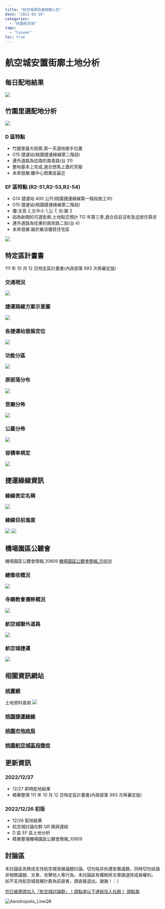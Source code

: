```yaml
---
title: "航空城資訊連結懶人包"
date: "2023-02-10"
categories:
  - "桃園航空城"
tags:
  - "taiwan"
toc: true
---
```


# 航空城安置街廓土地分析

## 每日配地結果

![](/imgs/2023/2023-02-10/results.gif)

<!--more-->

## 竹圍里選配地分析

![](/imgs/2023/2023-02-10/1.jpg)

### D 區特點

- 竹圍里最大街廓,第一天選地搶手位置
- G15 捷運站(桃園捷運綠線第二階段)
- 連外道路為往南的南青路(台 31)
- 整地基本上完成,適合想馬上蓋的芳鄰
- 未來發展:離中心商業區最近

### EF 區特點 (R2-51,R2-53,R2-54)

- G14 捷運站 400 公尺(桃園捷運綠線第一階段施工中)
- G15 捷運站(桃園捷運綠線第二階段)
- 優:文高 2,文中小 1,公 7, 劣:變 2
- 因為新開的可選街廓,土地點交預計 112 年第三季,適合目前沒有急迫居住需求
- 連外道路為往東的南崁路二段(台 4)
- 未來發展:屬於樂活優質住宅區

![](/imgs/2023/2023-02-10/2.jpg)

## 特定區計畫書

111 年 10 月 12 日特定區計畫書(內政部第 993 次再審定版)

### 交通現況

![](/imgs/2023/2023-02-10/3.jpg)

### 捷運路線方案示意圖

![](/imgs/2023/2023-02-10/4.png)

### 各捷運站發展定位

![](/imgs/2023/2023-02-10/5.png)

### 功能分區

![](/imgs/2023/2023-02-10/6.jpg)

### 原部落分布

![](/imgs/2023/2023-02-10/7.jpg)

### 宮廟分佈

![](/imgs/2023/2023-02-10/8.jpg)

### 公墓分佈

![](/imgs/2023/2023-02-10/9.jpg)

### 容積率規定

![](/imgs/2023/2023-02-10/10.png)

## 捷運綠線資訊

### 綠線表定名稱

![](/imgs/2023/2023-02-10/11.png)

### 綠線目前進度

![](/imgs/2023/2023-02-10/12.png)
![](/imgs/2023/2023-02-10/13.png)

## 機場園區公聽會

機場園區公聽會簡報\_10809
[機場園區公聽會簡報\_10809](https://www.land.tycg.gov.tw/userfiles/files/%E6%A9%9F%E5%A0%B4%E5%9C%92%E5%8D%80%E5%85%AC%E8%81%BD%E6%9C%83%E7%B0%A1%E5%A0%B1.pdf)

### 總徵收概況

![](/imgs/2023/2023-02-10/14.png)

### 寺廟教會遷移概況

![](/imgs/2023/2023-02-10/15.png)

### 航空城聯外道路

![](/imgs/2023/2023-02-10/16.png)

### 航空城捷運

![](/imgs/2023/2023-02-10/17.png)

## 相關資訊網站

### [桃寶網](https://taobao.tycg.gov.tw/Normal)

土地資料查詢
![](/imgs/2023/2023-02-10/18.jpg)

### [桃園捷運綠線](https://dorts.tycg.gov.tw/business/mrt-green-line)

### [桃園市地政局](https://land.tycg.gov.tw/home.jsp?id=21&parentpath=0,2&mcustomize=multimessage_view.jsp&dataserno=202212150031&aplistdn=ou=hotnews,ou=chinese,ou=ap_root,o=tycg,c=tw&toolsflag=Y)

### [桃園航空城區段徵收](https://lems.chuanhwa.com.tw/10707h/home.html)

## 更新資訊

### 2022/12/27

- 12/27 即時配地結果
- 精華整理 111 年 10 月 12 日特定區計畫書(內政部第 993 次再審定版)

### 2022/12/26 初版

- 12/26 配地結果
- 航空城討論社群 QR 碼與連結
- D 區 EF 區土地分析
- 精華整理機場園區公聽會簡報\_10809

## 討論區

本討論區為贊成支持航空城發展議題討論。切勿貼非拆遷安置議題，同時切勿談論非相關議題、文章、攻擊他人等行為，本討論區有權刪除文章跟退除成員權利。
如不支持航空城發展計劃為前提者，請直接退出。謝謝！：）

[您已被邀請加入「航空城討論群」！請點選以下連結加入社群！](https://line.me/ti/g2/oPkGC0VbplZbTII3F5la1gjRjzaiJdV0vnR09w?utm_source=invitation&utm_medium=link_copy&utm_campaign=default)
[請點我](https://line.me/ti/g2/oPkGC0VbplZbTII3F5la1gjRjzaiJdV0vnR09w?utm_source=invitation&utm_medium=link_copy&utm_campaign=default)

![Aerotropolis_LineQR](/assets/img/Aerotropolis_LineQR.jpg)
